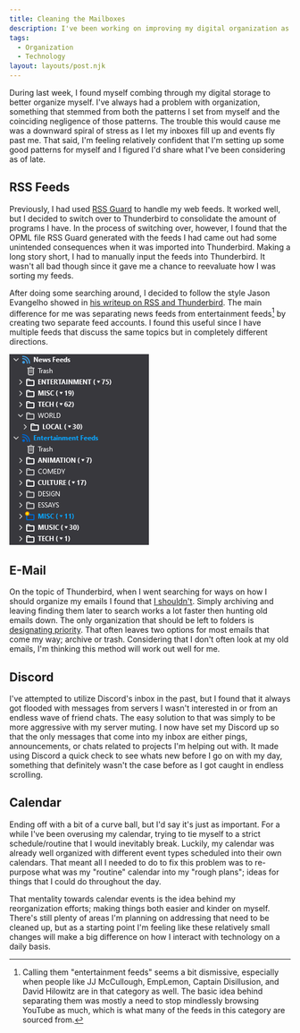 ```yaml
---
title: Cleaning the Mailboxes
description: I've been working on improving my digital organization as of late, something which I've felt has been lacking for quite some time.
tags:
  - Organization
  - Technology
layout: layouts/post.njk
---
```


During last week, I found myself combing through my digital storage to better organize myself. I've always had a problem with organization, something that stemmed from both the patterns I set from myself and the coinciding negligence of those patterns. The trouble this would cause me was a downward spiral of stress as I let my inboxes fill up and events fly past me. That said, I'm feeling relatively confident that I'm setting up some good patterns for myself and I figured I'd share what I've been considering as of late.

## RSS Feeds

Previously, I had used [RSS Guard](https://github.com/martinrotter/rssguard) to handle my web feeds. It worked well, but I decided to switch over to Thunderbird to consolidate the amount of programs I have. In the process of switching over, however, I found that the OPML file RSS Guard generated with the feeds I had came out had some unintended consequences when it was imported into Thunderbird. Making a long story short, I had to manually input the feeds into Thunderbird. It wasn't all bad though since it gave me a chance to reevaluate how I was sorting my feeds.

After doing some searching around, I decided to follow the style Jason Evangelho showed in [his writeup on RSS and Thunderbird](https://blog.thunderbird.net/2022/05/thunderbird-rss-feeds-guide-favorite-content-to-the-inbox/). The main difference for me was separating news feeds from entertainment feeds[^1] by creating two separate feed accounts. I found this useful since I have multiple feeds that discuss the same topics but in completely different directions.

[^1]: Calling them "entertainment feeds" seems a bit dismissive, especially when people like JJ McCullough, EmpLemon, Captain Disillusion, and David Hilowitz are in that category as well. The basic idea behind separating them was mostly a need to stop mindlessly browsing YouTube as much, which is what many of the feeds in this category are sourced from.

![An example of my feed organization, showing separate news and entertainment accounts in Thunderbird](src/assets/blog/cleaning-the-mailboxes/rss-organization.png)

## E-Mail

On the topic of Thunderbird, when I went searching for ways on how I should organize my emails I found that [I shouldn't](https://lifehacker.com/email-folders-might-actually-decrease-productivity-jus-5848244). Simply archiving and leaving finding them later to search works a lot faster then hunting old emails down. The only organization that should be left to folders is [designating priority](https://lifehacker.com/use-the-five-folder-system-to-finally-organize-your-ema-1792043402). That often leaves two options for most emails that come my way; archive or trash. Considering that I don't often look at my old emails, I'm thinking this method will work out well for me.

## Discord

I've attempted to utilize Discord's inbox in the past, but I found that it always got flooded with messages from servers I wasn't interested in or from an endless wave of friend chats. The easy solution to that was simply to be more aggressive with my server muting. I now have set my Discord up so that the only messages that come into my inbox are either pings, announcements, or chats related to projects I'm helping out with. It made using Discord a quick check to see whats new before I go on with my day, something that definitely wasn't the case before as I got caught in endless scrolling.

## Calendar

Ending off with a bit of a curve ball, but I'd say it's just as important. For a while I've been overusing my calendar, trying to tie myself to a strict schedule/routine that I would inevitably break. Luckily, my calendar was already well organized with different event types scheduled into their own calendars. That meant all I needed to do to fix this problem was to re-purpose what was my "routine" calendar into my "rough plans"; ideas for things that I could do throughout the day.

That mentality towards calendar events is the idea behind my reorganization efforts; making things both easier and kinder on myself. There's still plenty of areas I'm planning on addressing that need to be cleaned up, but as a starting point I'm feeling like these relatively small changes will make a big difference on how I interact with technology on a daily basis.
